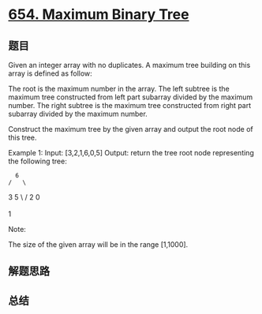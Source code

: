 # [654. Maximum Binary Tree](https://leetcode.com/problems/maximum-binary-tree/)

## 题目

        
Given an integer array with no duplicates. A maximum tree building on this array is defined as follow:

The root is the maximum number in the array. 
The left subtree is the maximum tree constructed from left part subarray divided by the maximum number.
The right subtree is the maximum tree constructed from right part subarray divided by the maximum number. 




Construct the maximum tree by the given array and output the root node of this tree.


Example 1:
Input: [3,2,1,6,0,5]
Output: return the tree root node representing the following tree:

      6
    /   \
   3     5
    \    / 
     2  0   
       \
        1



Note:

The size of the given array will be in the range [1,1000].


      

## 解题思路


## 总结


